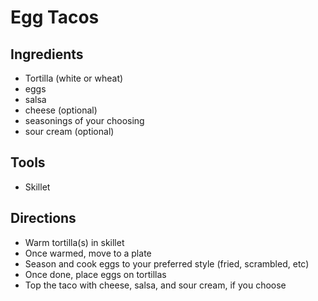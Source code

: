 # Egg Tacos

## Ingredients

* Tortilla (white or wheat)
* eggs
* salsa
* cheese (optional)
* seasonings of your choosing
* sour cream (optional)

## Tools 

* Skillet

## Directions

* Warm tortilla(s) in skillet
* Once warmed, move to a plate
* Season and cook eggs to your preferred style (fried, scrambled, etc)
* Once done, place eggs on tortillas
* Top the taco with cheese, salsa, and sour cream, if you choose